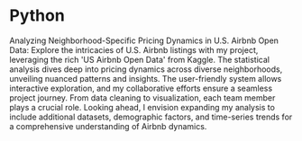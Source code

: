 # Python
Analyzing Neighborhood-Specific Pricing Dynamics in U.S. Airbnb Open Data: Explore the intricacies of U.S. Airbnb listings with my project, leveraging the rich 'US Airbnb Open Data' from Kaggle. The statistical analysis dives deep into pricing dynamics across diverse neighborhoods, unveiling nuanced patterns and insights. The user-friendly system allows interactive exploration, and my collaborative efforts ensure a seamless project journey. From data cleaning to visualization, each team member plays a crucial role. Looking ahead, I envision expanding my analysis to include additional datasets, demographic factors, and time-series trends for a comprehensive understanding of Airbnb dynamics.
